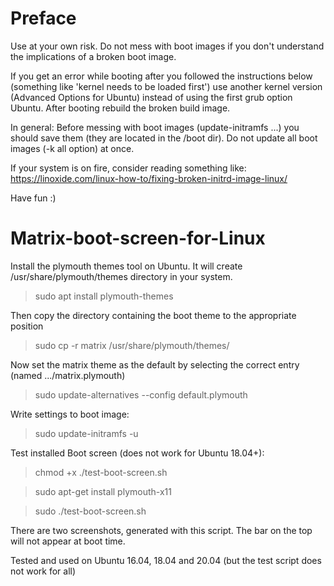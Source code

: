 
# Preface

Use at your own risk. Do not mess with boot images if you don't understand the implications of a broken boot image. 

If you get an error while booting after you followed the instructions below (something like 'kernel needs to be loaded first') use another kernel version (Advanced Options for Ubuntu) instead of using the first grub option Ubuntu.
After booting rebuild the broken build image. 

In general: Before messing with boot images (update-initramfs ...) you should save them (they are located in the /boot dir). Do not update all boot images  (-k all option) at once.

If your system is on fire, consider reading something like: https://linoxide.com/linux-how-to/fixing-broken-initrd-image-linux/

Have fun :)

# Matrix-boot-screen-for-Linux


Install the plymouth themes tool on Ubuntu. It will create /usr/share/plymouth/themes directory in your system.

> sudo apt install plymouth-themes



Then copy the directory containing the boot theme to the appropriate position

> sudo cp -r matrix /usr/share/plymouth/themes/

Now set the matrix theme as the default by selecting the correct entry (named .../matrix.plymouth)

> sudo update-alternatives --config default.plymouth 

Write settings to boot image:

> sudo update-initramfs -u 


Test installed Boot screen (does not work for Ubuntu 18.04+):

> chmod +x ./test-boot-screen.sh

> sudo apt-get install plymouth-x11 

> sudo ./test-boot-screen.sh

There are two screenshots, generated with this script.
The bar on the top will not appear at boot time.


Tested and used on Ubuntu 16.04, 18.04 and 20.04 (but the test script does not work for all)



